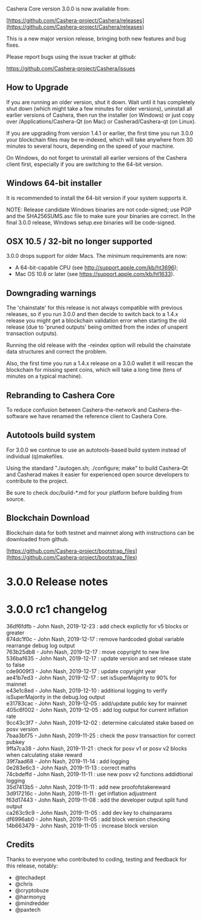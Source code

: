 Cashera Core version 3.0.0 is now available from:

  [https://github.com/Cashera-project/Cashera/releases](https://github.com/Cashera-project/Cashera/releases)

This is a new major version release, bringing both new features and
bug fixes.

Please report bugs using the issue tracker at github:

  https://github.com/Cashera-project/Cashera/issues

How to Upgrade
--------------

If you are running an older version, shut it down. Wait until it has completely
shut down (which might take a few minutes for older versions), uninstall all
earlier versions of Cashera, then run the installer (on Windows) or just copy
over /Applications/Cashera-Qt (on Mac) or Casherad/Cashera-qt (on Linux).

If you are upgrading from version 1.4.1 or earlier, the first time you run
3.0.0 your blockchain files may be re-indexed, which will take anywhere from 
30 minutes to several hours, depending on the speed of your machine.

On Windows, do not forget to uninstall all earlier versions of the Cashera
client first, especially if you are switching to the 64-bit version.

Windows 64-bit installer
-------------------------

It is recommended to install the 64-bit version if your system supports it.

NOTE: Release candidate Windows binaries are not code-signed; use PGP
and the SHA256SUMS.asc file to make sure your binaries are correct.
In the final 3.0.0 release, Windows setup.exe binaries will be code-signed.

OSX 10.5 / 32-bit no longer supported
-------------------------------------

3.0.0 drops support for older Macs. The minimum requirements are now:
* A 64-bit-capable CPU (see http://support.apple.com/kb/ht3696);
* Mac OS 10.6 or later (see https://support.apple.com/kb/ht1633).

Downgrading warnings
--------------------

The 'chainstate' for this release is not always compatible with previous
releases, so if you run 3.0.0 and then decide to switch back to a
1.4.x release you might get a blockchain validation error when starting the
old release (due to 'pruned outputs' being omitted from the index of
unspent transaction outputs).

Running the old release with the -reindex option will rebuild the chainstate
data structures and correct the problem.

Also, the first time you run a 1.4.x release on a 3.0.0 wallet it will rescan
the blockchain for missing spent coins, which will take a long time (tens
of minutes on a typical machine).

Rebranding to Cashera Core
---------------------------

To reduce confusion between Cashera-the-network and Cashera-the-software we
have renamed the reference client to Cashera Core.


Autotools build system
-----------------------

For 3.0.0 we continue to use an autotools-based build system instead of individual
(q)makefiles.

Using the standard "./autogen.sh; ./configure; make" to build Cashera-Qt and
Casherad makes it easier for experienced open source developers to contribute 
to the project.

Be sure to check doc/build-*.md for your platform before building from source.

Blockchain Download
------------------------------------

Blockchain data for both testnet and mainnet along with instructions can be downloaded from github.

[https://github.com/Cashera-project/bootstrap_files](https://github.com/Cashera-project/bootstrap_files)

3.0.0 Release notes
=======================

3.0.0 rc1 changelog
===============
36df6fdfb - John Nash, 2019-12-23 : add check explictly for v5 blocks or greater  
874dc1f0c - John Nash, 2019-12-17 : remove hardcoded global variable rearrange debug log output  
763b25db8 - John Nash, 2019-12-17 : move copyright to new line  
536baf635 - John Nash, 2019-12-17 : update version and set release state to false  
cde9009f3 - John Nash, 2019-12-17 : update copyright year  
ae41b7ed3 - John Nash, 2019-12-17 : set isSuperMajority to 90% for mainnet  
e43e1c8ed - John Nash, 2019-12-10 : additional logging to verify isSuperMajority in the debug.log output  
e31783cac - John Nash, 2019-12-05 : add/update public key for mainnet  
405c6f002 - John Nash, 2019-12-05 : add log output for current inflation rate  
9cc43c3f7 - John Nash, 2019-12-02 : determine calculated stake based on posv version  
7baa3bf75 - John Nash, 2019-11-25 : check the posv transaction for correct pubkey  
9ffa7ca38 - John Nash, 2019-11-21 : check for posv v1 or posv v2 blocks when calculating stake reward  
39f7aad68 - John Nash, 2019-11-14 : add logging  
0e283e6c3 - John Nash, 2019-11-13 : correct maths  
74cbdeffd - John Nash, 2019-11-11 : use new posv v2 functions addidtional logging  
35d7413b5 - John Nash, 2019-11-11 : add new proofofstakereward  
3d917216c - John Nash, 2019-11-11 : get inflation adjustment  
f63d17443 - John Nash, 2019-11-08 : add the developer output split fund output  
ca263c9c9 - John Nash, 2019-11-05 : add dev key to chainparams  
df6996ab0 - John Nash, 2019-11-05 : add block version checking  
14b663479 - John Nash, 2019-11-05 : increase block version  

Credits
--------

Thanks to everyone who contributed to coding, testing and feedback for this release, notably:

- @techadept
- @chris  
- @cryptobuze 
- @harmonyq  
- @mindredder  
- @paxtech 

